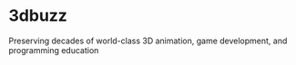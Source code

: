 # 3dbuzz
Preserving decades of world-class 3D animation, game development, and programming education
